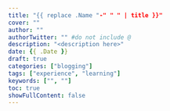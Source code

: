 ```yaml
---
title: "{{ replace .Name "-" " " | title }}"
cover: ""
author: ""
authorTwitter: "" #do not include @
description: "<description here>"
date: {{ .Date }}
draft: true
categories: ["blogging"]
tags: ["experience", "learning"]
keywords: ["", ""]
toc: true
showFullContent: false
---
```


